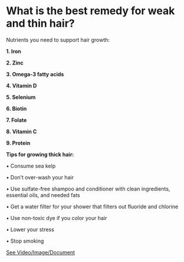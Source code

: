 # What is the best remedy for weak and thin hair?

Nutrients you need to support hair growth:

**1\. Iron**

**2\. Zinc** 

**3\. Omega-3 fatty acids**

**4\. Vitamin D**

**5\. Selenium** 

**6\. Biotin** 

**7\. Folate** 

**8\. Vitamin C**

**9\. Protein**

**Tips for growing thick hair:**

• Consume sea kelp 

• Don’t over-wash your hair

• Use sulfate-free shampoo and conditioner with clean ingredients, essential oils, and needed fats 

• Get a water filter for your shower that filters out fluoride and chlorine 

• Use non-toxic dye if you color your hair 

• Lower your stress 

• Stop smoking 

 [See Video/Image/Document](https://hls-player.drberg.com/asset?path=migrated-assets/grow-thin-hair-into-thick-hair-drberg)